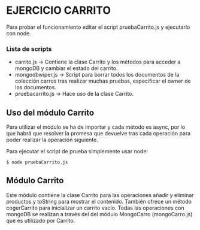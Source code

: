 # EJERCICIO CARRITO

Para probar el funcionamiento editar el script pruebaCarrito.js y ejecutarlo con node.

### Lista de scripts

  - carrito.js -> Contiene la clase Carrito y los métodos para acceder a mongoDB y cambiar el estado del carrito.
  - mongodbwiper.js -> Script para borrar todos los documentos de la colección carros tras realizar muchas pruebas, especificar el owner de los documentos.
  - pruebacarrito.js -> Hace uso de la clase Carrito.

## Uso del módulo Carrito

Para utilizar el módulo se ha de importar y cada método es async, por lo que habrá que resolver la promesa que devuelve tras cada operación para poder realizar la operación siguiente.

Para ejecutar el script de prueba simplemente usar node:


`$ node pruebaCarrito.js`



## Módulo Carrito

Este módulo contiene la clase Carrito para las operaciones añadir y eliminar productos y toString para mostrar el contenido. También ofrece un método cogerCarrito para inicializar un carrito vacío. Todas las operaciones con mongoDB se realizan a través del del módulo MongoCarro (mongoCarro.js) que es utilizado por Carrito.


